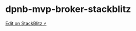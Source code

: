 # dpnb-mvp-broker-stackblitz

[Edit on StackBlitz ⚡️](https://stackblitz.com/edit/dpnb-mvp-broker-stackblitz)